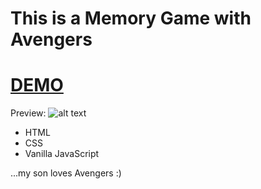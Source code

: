 # This is a Memory Game with Avengers

# [DEMO](https://alexnikrod.github.io/avengers_memogame/ "Avengers Assemble!")

Preview: 
![alt text][gif]

[gif]: https://ibb.co/3SQQMCg "Preview"

* HTML
* CSS
* Vanilla JavaScript

...my son loves Avengers :)
